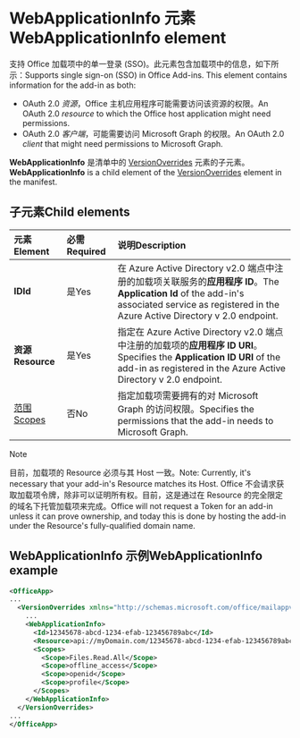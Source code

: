# <a name="webapplicationinfo-element"></a><span data-ttu-id="2106b-101">WebApplicationInfo 元素</span><span class="sxs-lookup"><span data-stu-id="2106b-101">WebApplicationInfo element</span></span>

<span data-ttu-id="2106b-102">支持 Office 加载项中的单一登录 (SSO)。此元素包含加载项中的信息，如下所示：</span><span class="sxs-lookup"><span data-stu-id="2106b-102">Supports single sign-on (SSO) in Office Add-ins. This element contains information for the add-in as both:</span></span>

- <span data-ttu-id="2106b-103">OAuth 2.0 *资源*，Office 主机应用程序可能需要访问该资源的权限。</span><span class="sxs-lookup"><span data-stu-id="2106b-103">An OAuth 2.0 *resource* to which the Office host application might need permissions.</span></span>
- <span data-ttu-id="2106b-104">OAuth 2.0 *客户端*，可能需要访问 Microsoft Graph 的权限。</span><span class="sxs-lookup"><span data-stu-id="2106b-104">An OAuth 2.0 *client* that might need permissions to Microsoft Graph.</span></span>

<span data-ttu-id="2106b-105">**WebApplicationInfo** 是清单中的 [VersionOverrides](versionoverrides.md) 元素的子元素。</span><span class="sxs-lookup"><span data-stu-id="2106b-105">**WebApplicationInfo** is a child element of the [VersionOverrides](versionoverrides.md) element in the manifest.</span></span>  

## <a name="child-elements"></a><span data-ttu-id="2106b-106">子元素</span><span class="sxs-lookup"><span data-stu-id="2106b-106">Child elements</span></span>

|  <span data-ttu-id="2106b-107">元素</span><span class="sxs-lookup"><span data-stu-id="2106b-107">Element</span></span> |  <span data-ttu-id="2106b-108">必需</span><span class="sxs-lookup"><span data-stu-id="2106b-108">Required</span></span>  |  <span data-ttu-id="2106b-109">说明</span><span class="sxs-lookup"><span data-stu-id="2106b-109">Description</span></span>  |
|:-----|:-----|:-----|
|  <span data-ttu-id="2106b-110">**ID**</span><span class="sxs-lookup"><span data-stu-id="2106b-110">**Id**</span></span>    |  <span data-ttu-id="2106b-111">是</span><span class="sxs-lookup"><span data-stu-id="2106b-111">Yes</span></span>   |  <span data-ttu-id="2106b-112">在 Azure Active Directory v2.0 端点中注册的加载项关联服务的**应用程序 ID**。</span><span class="sxs-lookup"><span data-stu-id="2106b-112">The **Application Id** of the add-in's associated service as registered in the Azure Active Directory v 2.0 endpoint.</span></span>|
|  <span data-ttu-id="2106b-113">**资源**</span><span class="sxs-lookup"><span data-stu-id="2106b-113">**Resource**</span></span>  |  <span data-ttu-id="2106b-114">是</span><span class="sxs-lookup"><span data-stu-id="2106b-114">Yes</span></span>   |  <span data-ttu-id="2106b-115">指定在 Azure Active Directory v2.0 端点中注册的加载项的**应用程序 ID URI**。</span><span class="sxs-lookup"><span data-stu-id="2106b-115">Specifies the **Application ID URI** of the add-in as registered in the Azure Active Directory v 2.0 endpoint.</span></span>|
|  [<span data-ttu-id="2106b-116">范围</span><span class="sxs-lookup"><span data-stu-id="2106b-116">Scopes</span></span>](scopes.md)                |  <span data-ttu-id="2106b-117">否</span><span class="sxs-lookup"><span data-stu-id="2106b-117">No</span></span>  |  <span data-ttu-id="2106b-118">指定加载项需要拥有的对 Microsoft Graph 的访问权限。</span><span class="sxs-lookup"><span data-stu-id="2106b-118">Specifies the permissions that the add-in needs to Microsoft Graph.</span></span>  |

> [!NOTE] 
> <span data-ttu-id="2106b-119">目前，加载项的 Resource 必须与其 Host 一致。</span><span class="sxs-lookup"><span data-stu-id="2106b-119">Note: Currently, it's necessary that your add-in's Resource matches its Host.</span></span> <span data-ttu-id="2106b-120">Office 不会请求获取加载项令牌，除非可以证明所有权。目前，这是通过在 Resource 的完全限定的域名下托管加载项来完成。</span><span class="sxs-lookup"><span data-stu-id="2106b-120">Office will not request a Token for an add-in unless it can prove ownership, and today this is done by hosting the add-in under the Resource's fully-qualified domain name.</span></span>

## <a name="webapplicationinfo-example"></a><span data-ttu-id="2106b-121">WebApplicationInfo 示例</span><span class="sxs-lookup"><span data-stu-id="2106b-121">WebApplicationInfo example</span></span>

```xml
<OfficeApp>
...
  <VersionOverrides xmlns="http://schemas.microsoft.com/office/mailappversionoverrides" xsi:type="VersionOverridesV1_0">
    ...
    <WebApplicationInfo>
      <Id>12345678-abcd-1234-efab-123456789abc</Id>
      <Resource>api://myDomain.com/12345678-abcd-1234-efab-123456789abc<Resource>
      <Scopes>
        <Scope>Files.Read.All</Scope>
        <Scope>offline_access</Scope>
        <Scope>openid</Scope>
        <Scope>profile</Scope>        
      </Scopes>
    </WebApplicationInfo>
  </VersionOverrides>
...
</OfficeApp>
```
